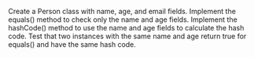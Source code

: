 Create a Person class with name, age, and email fields. Implement the equals() method to check only the 
name and age fields. Implement the hashCode() method to use the name and age fields to calculate the hash code. Test that two instances with the same name and age return true for equals() and have the same hash code.